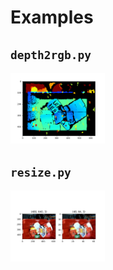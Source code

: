 # Examples

## `depth2rgb.py`

<img src=".readme/depth2rgb.jpg" width="30%" />


## `resize.py`

<img src=".readme/resize.jpg" width="30%" />

